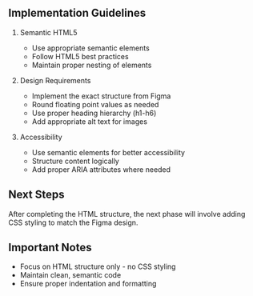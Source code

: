 ## Implementation Guidelines
1. Semantic HTML5
   - Use appropriate semantic elements
   - Follow HTML5 best practices
   - Maintain proper nesting of elements

2. Design Requirements
   - Implement the exact structure from Figma
   - Round floating point values as needed
   - Use proper heading hierarchy (h1-h6)
   - Add appropriate alt text for images

3. Accessibility
   - Use semantic elements for better accessibility
   - Structure content logically
   - Add proper ARIA attributes where needed

## Next Steps
After completing the HTML structure, the next phase will involve adding CSS styling to match the Figma design.

## Important Notes
- Focus on HTML structure only - no CSS styling
- Maintain clean, semantic code
- Ensure proper indentation and formatting
